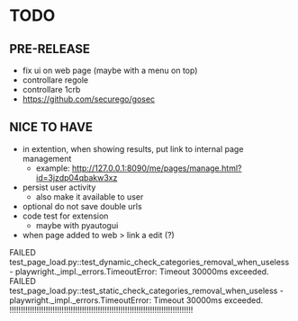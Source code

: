# TODO

## PRE-RELEASE
- fix ui on web page (maybe with a menu on top)
- controllare regole
- controllare 1crb
- https://github.com/securego/gosec

## NICE TO HAVE
- in extention, when showing results, put link to internal page management
    - example: http://127.0.0.1:8090/me/pages/manage.html?id=3jzdp04qbakw3xz
- persist user activity
    - also make it available to user
- optional do not save double urls
- code test for extension
    - maybe with pyautogui
- when page added to web > link a edit (?) 


FAILED test_page_load.py::test_dynamic_check_categories_removal_when_useless - playwright._impl._errors.TimeoutError: Timeout 30000ms exceeded.
FAILED test_page_load.py::test_static_check_categories_removal_when_useless - playwright._impl._errors.TimeoutError: Timeout 30000ms exceeded.
!!!!!!!!!!!!!!!!!!!!!!!!!!!!!!!!!!!!!!!!!!!!!!!!!!!!!!!!!!!!!!!!!!!!!!!!!!!!!!!!!